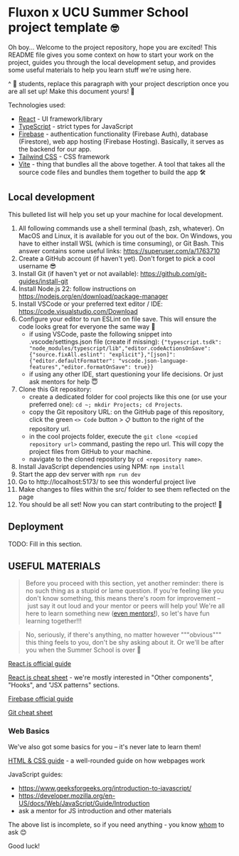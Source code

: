 # Fluxon x UCU Summer School project template `🤓`

Oh boy... Welcome to the project repository, hope you are excited! This README file gives you some context on how to start your work on the project, guides you through the local development setup, and provides some useful materials to help you learn stuff we're using here.

^ 🚧 students, replace this paragraph with your project description once you are all set up! Make this document yours! 🚧

Technologies used:

- [React](https://react.dev/) - UI framework/library
- [TypeScript](https://www.typescriptlang.org/) - strict types for JavaScript
- [Firebase](https://firebase.google.com/docs) - authentication functionality (Firebase Auth), database (Firestore), web app hosting (Firebase Hosting). Basically, it serves as the backend for our app.
- [Tailwind CSS](https://tailwindcss.com//) - CSS framework
- [Vite](https://vitejs.dev/) - thing that bundles all the above together. A tool that takes all the source code files and bundles them together to build the app 🛠️

## Local development

This bulleted list will help you set up your machine for local development.

1. All following commands use a shell terminal (bash, zsh, whatever). On MacOS and Linux, it is available for you out of the box. On Windows, you have to either install WSL (which is time consuming), or Git Bash. This answer contains some useful links: https://superuser.com/a/1763710
1. Create a GitHub account (if haven't yet). Don't forget to pick a cool username 😎
1. Install Git (if haven't yet or not available): https://github.com/git-guides/install-git
1. Install Node.js 22: follow instructions on https://nodejs.org/en/download/package-manager
1. Install VSCode or your preferred text editor / IDE: https://code.visualstudio.com/Download
1. Configure your editor to run ESLint on file save. This will ensure the code looks great for everyone the same way 💅
   - if using VSCode, paste the following snippet into .vscode/settings.json file (create if missing): `{"typescript.tsdk": "node_modules/typescript/lib","editor.codeActionsOnSave": {"source.fixAll.eslint": "explicit"},"[json]": {"editor.defaultFormatter": "vscode.json-language-features","editor.formatOnSave": true}}`
   - if using any other IDE, start questioning your life decisions. Or just ask mentors for help 😇
1. Clone this Git repository:
   - create a dedicated folder for cool projects like this one (or use your preferred one): `cd ~; mkdir Projects; cd Projects`.
   - copy the Git repository URL: on the GitHub page of this repository, click the green `<> Code` button > `📋` button to the right of the repository url.
   - in the cool projects folder, execute the `git clone <copied repository url>` command, pasting the repo url. This will copy the project files from GitHub to your machine.
   - navigate to the cloned repository by `cd <repository name>`.
1. Install JavaScript dependencies using NPM: `npm install`
1. Start the app dev server with `npm run dev`
1. Go to http://localhost:5173/ to see this wonderful project live
1. Make changes to files within the src/ folder to see them reflected on the page
1. You should be all set! Now you can start contributing to the project! 🤘

## Deployment

TODO: Fill in this section.

## USEFUL MATERIALS

> Before you proceed with this section, yet another reminder: there is no such thing as a stupid or lame question. If you're feeling like you don't know something, this means there's room for improvement – just say it out loud and your mentor or peers will help you! We're all here to learn something new ([even mentors!](https://github.com/FluxonApps/ucu-summer-school-project-template/assets/86969397/73f4948e-fb0d-4dc8-b43d-b9859acf0612)), so let's have fun learning together!!!

> No, seriously, if there's anything, no matter however """obvious""" this thing feels to you, don't be shy asking about it. Or we'll be after you when the Summer School is over 🥷

[React.js official guide](https://react.dev/learn)

[React.js cheat sheet](https://devhints.io/react) - we're mostly interested in "Other components", "Hooks", and "JSX patterns" sections.

[Firebase official guide](https://firebase.google.com/docs/web/setup)

[Git cheat sheet](https://training.github.com/downloads/github-git-cheat-sheet.pdf)

### Web Basics

We've also got some basics for you – it's never late to learn them!

[HTML & CSS guide](https://internetingishard.netlify.app/) - a well-rounded guide on how webpages work

JavaScript guides:

- https://www.geeksforgeeks.org/introduction-to-javascript/
- https://developer.mozilla.org/en-US/docs/Web/JavaScript/Guide/Introduction
- ask a mentor for JS introduction and other materials

The above list is incomplete, so if you need anything - you know [whom](https://github.com/FluxonApps/ucu-summer-school-project-template/assets/86969397/f93ff07b-f70e-476d-9ed5-14f25d474a53) to ask 😊

Good luck!
